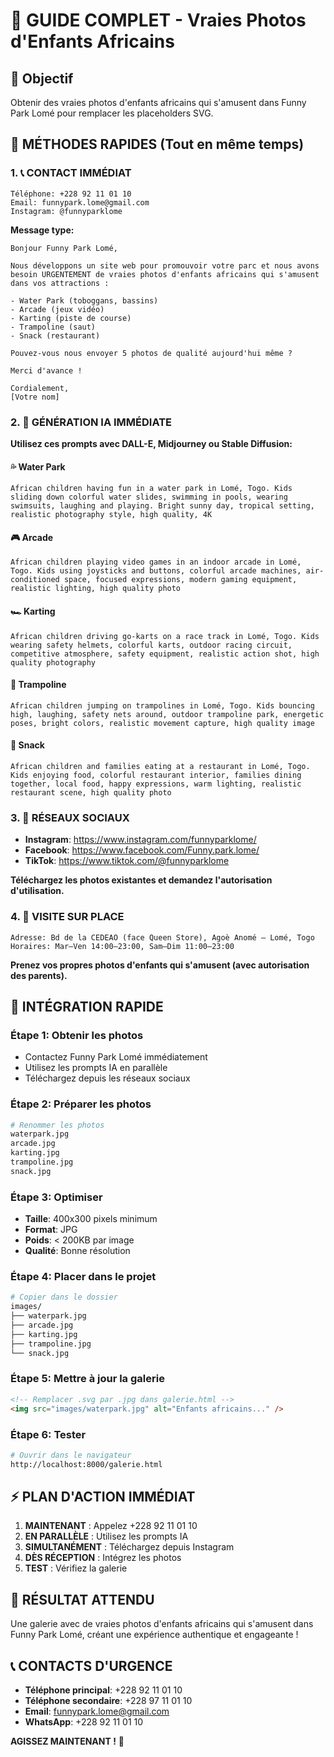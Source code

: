 # 📸 GUIDE COMPLET - Vraies Photos d'Enfants Africains

## 🎯 **Objectif**
Obtenir des vraies photos d'enfants africains qui s'amusent dans Funny Park Lomé pour remplacer les placeholders SVG.

## 🚀 **MÉTHODES RAPIDES (Tout en même temps)**

### 1. 📞 **CONTACT IMMÉDIAT**
```
Téléphone: +228 92 11 01 10
Email: funnypark.lome@gmail.com
Instagram: @funnyparklome
```

**Message type:**
```
Bonjour Funny Park Lomé,

Nous développons un site web pour promouvoir votre parc et nous avons besoin URGENTEMENT de vraies photos d'enfants africains qui s'amusent dans vos attractions :

- Water Park (toboggans, bassins)
- Arcade (jeux vidéo)  
- Karting (piste de course)
- Trampoline (saut)
- Snack (restaurant)

Pouvez-vous nous envoyer 5 photos de qualité aujourd'hui même ?

Merci d'avance !

Cordialement,
[Votre nom]
```

### 2. 🎨 **GÉNÉRATION IA IMMÉDIATE**

**Utilisez ces prompts avec DALL-E, Midjourney ou Stable Diffusion:**

#### 💦 **Water Park**
```
African children having fun in a water park in Lomé, Togo. Kids sliding down colorful water slides, swimming in pools, wearing swimsuits, laughing and playing. Bright sunny day, tropical setting, realistic photography style, high quality, 4K
```

#### 🎮 **Arcade**
```
African children playing video games in an indoor arcade in Lomé, Togo. Kids using joysticks and buttons, colorful arcade machines, air-conditioned space, focused expressions, modern gaming equipment, realistic lighting, high quality photo
```

#### 🏎️ **Karting**
```
African children driving go-karts on a race track in Lomé, Togo. Kids wearing safety helmets, colorful karts, outdoor racing circuit, competitive atmosphere, safety equipment, realistic action shot, high quality photography
```

#### 🦘 **Trampoline**
```
African children jumping on trampolines in Lomé, Togo. Kids bouncing high, laughing, safety nets around, outdoor trampoline park, energetic poses, bright colors, realistic movement capture, high quality image
```

#### 🍔 **Snack**
```
African children and families eating at a restaurant in Lomé, Togo. Kids enjoying food, colorful restaurant interior, families dining together, local food, happy expressions, warm lighting, realistic restaurant scene, high quality photo
```

### 3. 📱 **RÉSEAUX SOCIAUX**
- **Instagram**: https://www.instagram.com/funnyparklome/
- **Facebook**: https://www.facebook.com/Funny.park.lome/
- **TikTok**: https://www.tiktok.com/@funnyparklome

**Téléchargez les photos existantes et demandez l'autorisation d'utilisation.**

### 4. 🏃 **VISITE SUR PLACE**
```
Adresse: Bd de la CEDEAO (face Queen Store), Agoè Anomé — Lomé, Togo
Horaires: Mar–Ven 14:00–23:00, Sam–Dim 11:00–23:00
```

**Prenez vos propres photos d'enfants qui s'amusent (avec autorisation des parents).**

## 🔧 **INTÉGRATION RAPIDE**

### **Étape 1: Obtenir les photos**
- Contactez Funny Park Lomé immédiatement
- Utilisez les prompts IA en parallèle
- Téléchargez depuis les réseaux sociaux

### **Étape 2: Préparer les photos**
```bash
# Renommer les photos
waterpark.jpg
arcade.jpg  
karting.jpg
trampoline.jpg
snack.jpg
```

### **Étape 3: Optimiser**
- **Taille**: 400x300 pixels minimum
- **Format**: JPG
- **Poids**: < 200KB par image
- **Qualité**: Bonne résolution

### **Étape 4: Placer dans le projet**
```bash
# Copier dans le dossier
images/
├── waterpark.jpg
├── arcade.jpg
├── karting.jpg
├── trampoline.jpg
└── snack.jpg
```

### **Étape 5: Mettre à jour la galerie**
```html
<!-- Remplacer .svg par .jpg dans galerie.html -->
<img src="images/waterpark.jpg" alt="Enfants africains..." />
```

### **Étape 6: Tester**
```bash
# Ouvrir dans le navigateur
http://localhost:8000/galerie.html
```

## ⚡ **PLAN D'ACTION IMMÉDIAT**

1. **MAINTENANT** : Appelez +228 92 11 01 10
2. **EN PARALLÈLE** : Utilisez les prompts IA
3. **SIMULTANÉMENT** : Téléchargez depuis Instagram
4. **DÈS RÉCEPTION** : Intégrez les photos
5. **TEST** : Vérifiez la galerie

## 🎯 **RÉSULTAT ATTENDU**

Une galerie avec de vraies photos d'enfants africains qui s'amusent dans Funny Park Lomé, créant une expérience authentique et engageante !

## 📞 **CONTACTS D'URGENCE**

- **Téléphone principal**: +228 92 11 01 10
- **Téléphone secondaire**: +228 97 11 01 10
- **Email**: funnypark.lome@gmail.com
- **WhatsApp**: +228 92 11 01 10

**AGISSEZ MAINTENANT !** 🚀

